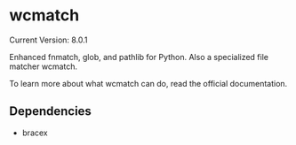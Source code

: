 # wcmatch

Current Version: 8.0.1

Enhanced fnmatch, glob, and pathlib for Python. Also a specialized file matcher wcmatch.

To learn more about what wcmatch can do, read the official documentation.

## Dependencies

- bracex
